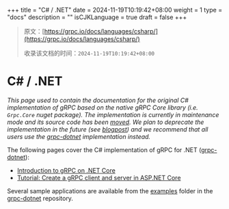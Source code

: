 +++
title = "C# / .NET"
date = 2024-11-19T10:19:42+08:00
weight = 1
type = "docs"
description = ""
isCJKLanguage = true
draft = false
+++

> 原文：[https://grpc.io/docs/languages/csharp/](https://grpc.io/docs/languages/csharp/)
>
> 收录该文档的时间：`2024-11-19T10:19:42+08:00`

# C# / .NET



*This page used to contain the documentation for the original C# implementation of gRPC based on the native gRPC Core library (i.e. `Grpc.Core` nuget package). The implementation is currently in maintenance mode and its source code has been [moved](https://github.com/grpc/grpc/blob/master/src/csharp/README.md). We plan to deprecate the implementation in the future (see [blogpost](https://grpc.io/blog/grpc-csharp-future/)) and we recommend that all users use the [grpc-dotnet](https://github.com/grpc/grpc-dotnet) implementation instead.*

The following pages cover the C# implementation of gRPC for .NET ([grpc-dotnet](https://github.com/grpc/grpc-dotnet)):

- [Introduction to gRPC on .NET Core](https://docs.microsoft.com/aspnet/core/grpc)
- [Tutorial: Create a gRPC client and server in ASP.NET Core](https://docs.microsoft.com/aspnet/core/tutorials/grpc/grpc-start)

Several sample applications are available from the [examples](https://github.com/grpc/grpc-dotnet/tree/master/examples) folder in the [grpc-dotnet](https://github.com/grpc/grpc-dotnet) repository.

##### 
